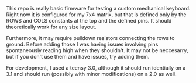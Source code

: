 This repo is really basic firmware for testing a custom mechanical keyboard. Right now it is configured for my 7x4 matrix, but that is defined only by the ROWS and COLS constants at the top and the defined pins. It should theoretically work for any size layout.

Furthermore, it may require pulldown resistors connecting the rows to ground. Before adding those I was having issues involving pins spontaneously reading high when they shouldn't. It may not be neccesarry, but if you don't use them and have issues, try adding them.

For development, I used a teensy 3.0, although it should run identially on a 3.1 and should run (possibly with minor modifications) on a 2.0 as well.
